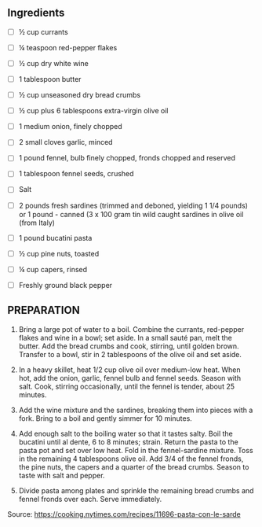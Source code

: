 ## Ingredients

- [ ]  ½  cup currants
- [ ] ¼  teaspoon red-pepper flakes
- [ ] ½  cup dry white wine
- [ ] 1  tablespoon butter
- [ ] ½  cup unseasoned dry bread crumbs
- [ ] ½  cup plus 6 tablespoons extra-virgin olive oil
- [ ] 1  medium onion, finely chopped
- [ ] 2  small cloves garlic, minced
- [ ] 1  pound fennel, bulb finely chopped, fronds chopped and reserved
- [ ] 1  tablespoon fennel seeds, crushed
- [ ]  Salt
- [ ] 2  pounds fresh sardines (trimmed and deboned, yielding 1 1/4 pounds) or 1 pound - canned (3 x 100 gram tin wild caught sardines in olive oil (from Italy)
- [ ] 1  pound bucatini pasta
- [ ] ½  cup pine nuts, toasted
- [ ] ¼  cup capers, rinsed
- [ ]  Freshly ground black pepper


## PREPARATION

1. Bring a large pot of water to a boil. Combine the currants, red-pepper flakes and wine in a bowl; set aside. In a small sauté pan, melt the butter. Add the bread crumbs and cook, stirring, until golden brown. Transfer to a bowl, stir in 2 tablespoons of the olive oil and set aside.

2. In a heavy skillet, heat 1/2 cup olive oil over medium-low heat. When hot, add the onion, garlic, fennel bulb and fennel seeds. Season with salt. Cook, stirring occasionally, until the fennel is tender, about 25 minutes.

3. Add the wine mixture and the sardines, breaking them into pieces with a fork. Bring to a boil and gently simmer for 10 minutes.

4. Add enough salt to the boiling water so that it tastes salty. Boil the bucatini until al dente, 6 to 8 minutes; strain. Return the pasta to the pasta pot and set over low heat. Fold in the fennel-sardine mixture. Toss in the remaining 4 tablespoons olive oil. Add 3/4 of the fennel fronds, the pine nuts, the capers and a quarter of the bread crumbs. Season to taste with salt and pepper.

5. Divide pasta among plates and sprinkle the remaining bread crumbs and fennel fronds over each. Serve immediately.

Source: https://cooking.nytimes.com/recipes/11696-pasta-con-le-sarde